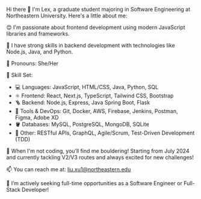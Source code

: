 Hi there 👋 
I'm Lex, a graduate student majoring in Software Engineering at Northeastern University. Here's a little about me:

😊 I'm passionate about frontend development using modern JavaScript libraries and frameworks.

🚀 I have strong skills in backend development with technologies like Node.js, Java, and Python.

👧 Pronouns: She/Her

🧰 Skill Set:
- 💻 Languages: JavaScript, HTML/CSS, Java, Python, SQL
- ⚛️ Frontend: React, Next.js, TypeScript, Tailwind CSS, Bootstrap
- 🪜 Backend: Node.js, Express, Java Spring Boot, Flask
- 🔧 Tools & DevOps: Git, Docker, AWS, Firebase, Jenkins, Postman, Figma, Adobe XD
- 🪣 Databases: MySQL, PostgreSQL, MongoDB, SQLite
- 📓 Other: RESTful APIs, GraphQL, Agile/Scrum, Test-Driven Development (TDD)

🧗 When I'm not coding, you’ll find me bouldering! Starting from July 2024 and currently tackling V2/V3 routes and always excited for new challenges!

📫 You can reach me at: liu.xu1@northeastern.edu

🔭 I’m actively seeking full-time opportunities as a Software Engineer or Full-Stack Developer!
